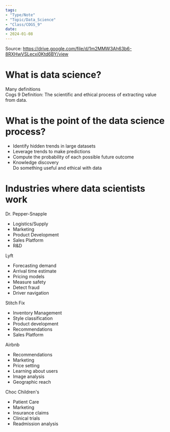 ```yaml
---
tags:
- "Type/Note"
- "Topic/Data_Science"
- "Class/COGS_9"
date:
- 2024-01-08
---
```

Source: https://drive.google.com/file/d/1m2MMW3Ah63b6-8RXHwVSLecxi0Ktd6BY/view  

# What is data science?  
Many definitions  
Cogs 9 Definition: The scientific and ethical process of extracting value from data.  

# What is the point of the data science process?  
- Identify hidden trends in large datasets  
- Leverage trends to make predictions  
- Compute the probability of each possible future outcome  
- Knowledge discovery  
Do something useful and ethical with data  

# Industries where data scientists work  

Dr. Pepper-Snapple  
- Logistics/Supply  
- Marketing  
- Product Development  
- Sales Platform  
- R&D  

Lyft  
- Forecasting demand  
- Arrival time estimate  
- Pricing models  
- Measure safety  
- Detect fraud  
- Driver navigation  

Stitch Fix  
- Inventory Management  
- Style classification  
- Product development  
- Recommendations  
- Sales Platform  

Airbnb  
- Recommendations  
- Marketing  
- Price setting  
- Learning about users  
- Image analysis  
- Geographic reach  

Choc Children's  
- Patient Care  
- Marketing  
- Insurance claims  
- Clinical trials  
- Readmission analysis  
